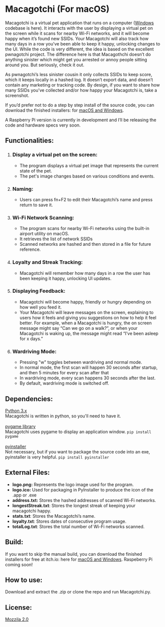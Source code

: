 # Macagotchi  (For macOS)

Macagotchi is a virtual pet application that runs on a computer ([Windows](https://github.com/SpaceMonkeyAlfa/macagotchi-windows) codebase is here). It interacts with the user by displaying a virtual pet on the screen while it scans for nearby Wi-Fi networks, and it will become happy when it’s found new SSIDs. Your Macagotchi will also track how many days in a row you’ve been able to keep it happy, unlocking changes to the UI. While the code is very different, the idea is based on the excellent pwnagotchi project. The difference here is that Macagothchi doesn’t do anything sinister which might get you arrested or annoy people sitting around you. But seriously, check it out.

As pwnagotchi’s less sinister cousin it only collects SSIDs to keep score, which it keeps locally in a hashed log. It doesn’t export data, and doesn’t contain any marketing or tracking code. By design, if you want to share how many SSIDs you’ve collected and/or how happy your Macagotchi is, take a screenshot.

If you’d prefer not to do a step by step install of the source code, you can download the finished installers: for [macOS and Windows](http://macagotchi.com/).

A Raspberry Pi version is currently in development and I’ll be releasing the code and hardware specs very soon.


## Functionalities:
1. ### Display a virtual pet on the screen:
   - The program displays a virtual pet image that represents the current state of the pet.
   - The pet's image changes based on various conditions and events.

2. ### Naming:
   - Users can press fn+F2 to edit their Macagotchi’s name and press return to save it.

3. ### Wi-Fi Network Scanning:
   - The program scans for nearby Wi-Fi networks using the built-in airport utility on macOS.
   - It retrieves the list of network SSIDs 
   - Scanned networks are hashed and then stored in a file for future reference.

4. ### Loyalty and Streak Tracking:
   - Macagotchi will remember how many days in a row the user has been keeping it happy, unlocking UI updates.

5. ### Displaying Feedback:
   - Macagotchi will become happy, friendly or hungry depending on how well you feed it.
   - Your Macagotchi will leave messages on the screen, explaining to users how it feels and giving you suggestions on how to help it feel better. For example, when a Macagotchi is hungry, the on screen message might say “Can we go on a walk?”, or when your Macagotchi is waking up, the message might read “I’ve been asleep for x days.”

6. ### Wardriving Mode:
   - Pressing "w" toggles between wardriving and normal mode.
   - In normal mode, the first scan will happen 30 seconds after startup, and then 5 minutes for every scan after that
   - In wardriving mode, every scan happens 30 seconds after the last.
   - By default, wardriving mode is switched off.
## Dependencies:
[Python 3.x](https://www.python.org/)<br>
Macagotchi is written in python, so you'll need to have it.<br><br>
[pygame library](https://www.pygame.org/news)<br>
Macagotchi uses pygame to display an application window. `pip install pygame`<br><br>
[pyinstaller](https://pyinstaller.org/en/stable/)<br>
Not necessary, but if you want to package the source code into an exe, pyinstaller is very helpful. `pip install pyinstaller`


## External Files:
- **logo.png:** Represents the logo image used for the program.
- **logo.ico:** Used for packaging in PyInstaller to produce the icon of the .app or .exe
- **address.txt:** Stores the hashed addresses of scanned Wi-Fi networks.
- **longestStreak.txt**: Stores the longest streak of keeping your macagotchi happy.
- **stats.txt**: Stores the Macagotchi’s name.
- **loyalty.txt**: Stores dates of consecutive program usage.
- **totalLog.txt**: Stores the total number of Wi-Fi networks scanned.


## Build:
If you want to skip the manual build, you can download the finished installers for free at itch.io: here for [macOS and Windows]([macagotchi.com](http://macagotchi.com/)).  Raspeberry Pi coming soon!

## How to use:
Download and extract the .zip or clone the repo and run Macagotchi.py. 


## License:
[Mozzila 2.0](https://github.com/SpaceMonkeyAlfa/macagotchi-macos/blob/main/LICENSE)

